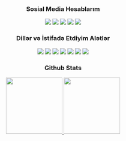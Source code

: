 
<div align="center">
<h3>Sosial Media Hesablarım</h3>
<a href="https://t.me/husnuehedov" target"blank_"><img src="https://img.shields.io/badge/Telegram%20-111111.svg?&style=for-the-badge&logo=telegram&logoColor=blue"></a>
<a href="https://instagram.com/ehedov.v1p_" target"blank_"><img src="https://img.shields.io/badge/Instragram%20-111111.svg?&style=for-the-badge&logo=instagram&logoColor=darkpink"></a>
<a href="https://wa.me/+994506523005" target"blank_"><img src="https://img.shields.io/badge/WhatsApp%20-111111.svg?&style=for-the-badge&logo=whatsapp&logoColor=darkgreen"></a>
<a href="https://www.youtube.com/channel/UC3ptTlBZufQiFzz1nzwYyhg" target"blank_"><img src="https://img.shields.io/badge/youtube%20-111111.svg?&style=for-the-badge&logo=youtube&logoColor=red"></a>
<a href="https://github.com/sirincay" target"blank_"><img src="https://img.shields.io/badge/GitHub%20-111111.svg?&style=for-the-badge&logo=github&logoColor=white"></a>
</div>


<div align="center">
<h3>Dillər və İstifadə Etdiyim Alətlər</h3>
<a href="https://www.cplusplus.com" target"blank_"><img src="https://img.shields.io/badge/++%20-111111.svg?&style=for-the-badge&logo=c&logoColor=blue"></a> 
<a href="https://nodejs.org" target"blank_"><img src="https://img.shields.io/badge/Node.js%20-111111.svg?&style=for-the-badge&logo=Node.js&logoColor=green"></a>
<a href="https://telegraf.js.org" target"blank_"><img src="https://img.shields.io/badge/telegraf.js%20-111111.svg?&style=for-the-badge&logo=telegraf.js&logoColor=red"></a>
<a href="https://javascript.com" target"blank_"><img src="https://img.shields.io/badge/JavaScript%20-111111.svg?&style=for-the-badge&logo=JavaScript&logoColor=darkyellow>"></a>
<a href="https://mongob.com" target"blank_"><img src="https://img.shields.io/badge/MongoDb%20-111111.svg?&style=for-the-badge&logo=mongodb&logoColor=blue>"></a>
<a href="https://www.sublimetext.com" target"blank_"><img src="https://img.shields.io/badge/Sublime Text%20-111111.svg?&style=for-the-badge&logo=Sublime Text&logoColor=darkorange"></a>
<a href="https://azure.microsoft.com/tr-tr/" target"blank_"><img src="https://img.shields.io/badge/Microsoft Azure%20-111111.svg?&style=for-the-badge&logo=Microsoft Azure&logoColor=blue>"></a>

</div>

<div align="center">
<h3>Github Stats</h3>
   <a href="https://github.com/canciyer" target="_blank">
      <img src="https://github-readme-stats.vercel.app/api/?username=canciyer&show_icons=true&title_color=fff&icon_color=79ff97&text_color=9f9f9f&bg_color=151515" width="%100" height="150px">
    <img src="https://github-readme-stats.vercel.app/api/top-langs/?username=canciyer&layout=compact&show_icons=true&title_color=fff&icon_color=79ff97&text_color=9f9f9f&bg_color=151515" width="%100" height="150px">
   </a>
</div>
